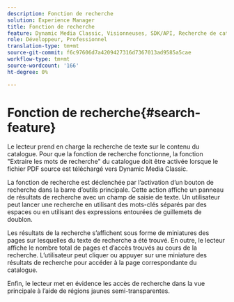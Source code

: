 ```yaml
---
description: Fonction de recherche
solution: Experience Manager
title: Fonction de recherche
feature: Dynamic Media Classic, Visionneuses, SDK/API, Recherche de catalogue électronique
role: Développeur, Professionnel
translation-type: tm+mt
source-git-commit: f6c97606d7a4209427316d7367013ad9585a5cae
workflow-type: tm+mt
source-wordcount: '166'
ht-degree: 0%

---
```



# Fonction de recherche{#search-feature}

Le lecteur prend en charge la recherche de texte sur le contenu du catalogue. Pour que la fonction de recherche fonctionne, la fonction &quot;Extraire les mots de recherche&quot; du catalogue doit être activée lorsque le fichier PDF source est téléchargé vers Dynamic Media Classic.

La fonction de recherche est déclenchée par l’activation d’un bouton de recherche dans la barre d’outils principale. Cette action affiche un panneau de résultats de recherche avec un champ de saisie de texte. Un utilisateur peut lancer une recherche en utilisant des mots-clés séparés par des espaces ou en utilisant des expressions entourées de guillemets de doublon.

Les résultats de la recherche s’affichent sous forme de miniatures des pages sur lesquelles du texte de recherche a été trouvé. En outre, le lecteur affiche le nombre total de pages et d’accès trouvés au cours de la recherche. L’utilisateur peut cliquer ou appuyer sur une miniature des résultats de recherche pour accéder à la page correspondante du catalogue.

Enfin, le lecteur met en évidence les accès de recherche dans la vue principale à l’aide de régions jaunes semi-transparentes.
